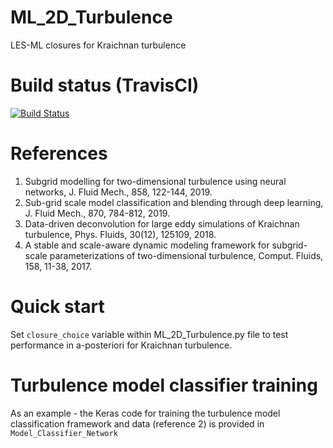 # ML_2D_Turbulence
LES-ML closures for Kraichnan turbulence

# Build status (TravisCI)
[![Build Status](https://travis-ci.com/Romit-Maulik/ML_2D_Turbulence.svg?token=JqpUnmxjwxTCTVyKXrpy&branch=master)](https://travis-ci.com/Romit-Maulik/ML_2D_Turbulence)

# References
1. Subgrid modelling for two-dimensional turbulence using neural networks, J. Fluid Mech., 858, 122-144, 2019.
2. Sub-grid scale model classification and blending through deep learning, J. Fluid Mech., 870, 784-812, 2019.
3. Data-driven deconvolution for large eddy simulations of Kraichnan turbulence, Phys. Fluids, 30(12), 125109, 2018.
4. A stable and scale-aware dynamic modeling framework for subgrid-scale parameterizations of two-dimensional turbulence, Comput. Fluids, 158, 11-38, 2017.

# Quick start
Set `closure_choice` variable within ML_2D_Turbulence.py file to test performance in a-posteriori for Kraichnan turbulence.

# Turbulence model classifier training
As an example - the Keras code for training the turbulence model classification framework and data (reference 2) is provided in `Model_Classifier_Network`

